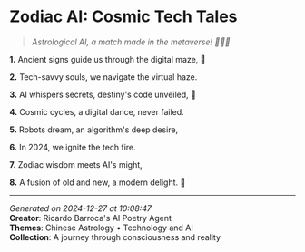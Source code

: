 # Zodiac AI: Cosmic Tech Tales

> *Astrological AI, a match made in the metaverse! 🧑‍🎤🤖️*

**1.** Ancient signs guide us through the digital maze, 🐉


**2.** Tech-savvy souls, we navigate the virtual haze.


**3.** AI whispers secrets, destiny's code unveiled, 🤖


**4.** Cosmic cycles, a digital dance, never failed.


**5.** Robots dream, an algorithm's deep desire,


**6.** In 2024, we ignite the tech fire.


**7.** Zodiac wisdom meets AI's might,


**8.** A fusion of old and new, a modern delight. 💫



---

*Generated on 2024-12-27 at 10:08:47*  
**Creator**: Ricardo Barroca's AI Poetry Agent  
**Themes**: Chinese Astrology • Technology and AI  
**Collection**: A journey through consciousness and reality
